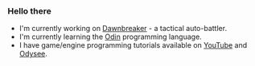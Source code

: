 ### Hello there

- I'm currently working on [Dawnbreaker](https://dylanfalconer.com/dawnbreaker-devlog-01.html) - a tactical auto-battler.
- I'm currently learning the [Odin](https://odin-lang.org) programming language.
- I have game/engine programming tutorials available on [YouTube](https://youtube.com/@DylanFalconer0) and [Odysee](https://odysee.com/@falconerd:d).
